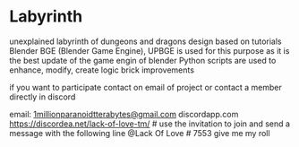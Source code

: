 # Labyrinth
unexplained labyrinth of dungeons and dragons
design based on tutorials Blender BGE (Blender Game Engine),
UPBGE is used for this purpose as it is the best update of the game engin of blender
Python scripts are used to enhance, modify, create logic brick improvements

if you want to participate contact on email of project or contact a member directly in discord

email: 1millionparanoidtterabytes@gmail.com
discordapp.com https://discordea.net/lack-of-love-tm/ # use the invitation to join and send a message with the following line
@Lack Of Love # 7553 give me my roll
